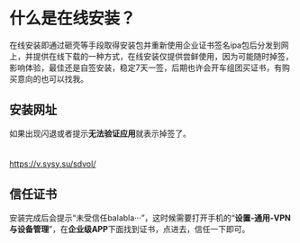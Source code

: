 # 什么是在线安装？

在线安装即通过砸壳等手段取得安装包并重新使用企业证书签名ipa包后分发到网上，并提供在线下载的一种方式，在线安装仅提供尝鲜使用，因为可能随时掉签，影响体验，最佳还是自签安装，稳定7天一签，后期也许会开车组团买证书，有购买意向的也可以找我。

## 安装网址

如果出现闪退或者提示**无法验证应用**就表示掉签了。

<div class="tip custom-block" style="padding-top: 8px">

https://v.sysy.su/sdvol/

</div>

## 信任证书

安装完成后会提示“未受信任balabla···”，这时候需要打开手机的“**设置-通用-VPN与设备管理**”，在**企业级APP**下面找到证书，点进去，信任一下即可。